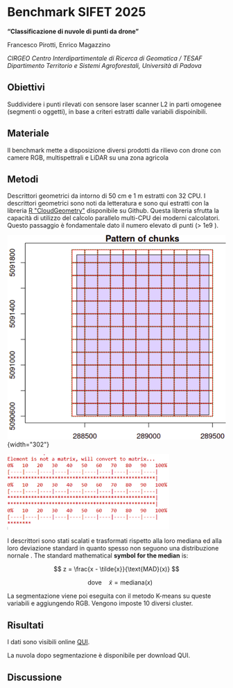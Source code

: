 # Benchmark SIFET 2025

**“Classificazione di nuvole di punti da drone”**

Francesco Pirotti, Enrico Magazzino

*CIRGEO Centro Interdipartimentale di Ricerca di Geomatica / TESAF Dipartimento Territorio e Sistemi Agroforestali, Università di Padova*

## Obiettivi

Suddividere i punti rilevati con sensore laser scanner L2 in parti omogenee (segmenti o oggetti), in base a criteri estratti dalle variabili dispoinibili.

## Materiale

Il benchmark mette a disposizione diversi prodotti da rilievo con drone con camere RGB, multispettrali e LiDAR su una zona agricola

## Metodi

Descrittori geometrici da intorno di 50 cm e 1 m estratti con 32 CPU. I descrittori geometrici sono noti da letteratura e sono qui estratti con la libreria [R "CloudGeometry"](https://github.com/fpirotti/CloudGeometry) disponibile su Github. Questa libreria sfrutta la capacità di utilizzo del calcolo parallelo multi-CPU dei moderni calcolatori. Questo passaggio è fondamentale dato il numero elevato di punti (\> 1e9 ).

![](images/clipboard-1084557557.png){width="302"}

<img src="images/clipboard-2581011368.png" width="373"/>

I descrittori sono stati scalati e trasformati rispetto alla loro mediana ed alla loro deviazione standard in quanto spesso non seguono una distribuzione nornale . The standard mathematical **symbol for the median** is:

$$
z = \frac{x - \tilde{x}}{\text{MAD}(x)}
$$

$$  
\quad \text{dove} \quad \tilde{x} = \text{mediana}(x)
$$

La segmentazione viene poi eseguita con il metodo K-means su queste variabili e aggiungendo RGB. Vengono imposte 10 diversi cluster.

## Risultati

I dati sono visibili online [QUI](https://www.cirgeo.unipd.it/pointclouds/sifetBenchmark2025/).

La nuvola dopo segmentazione è disponibile per download QUI.

## Discussione
